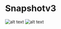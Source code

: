 # Snapshotv3


![alt text](https://i.imgur.com/tOgJ6B7.png)   ![alt text](https://i.imgur.com/xkHjBpI.gif)
